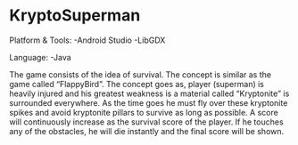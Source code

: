 # KryptoSuperman
Platform & Tools:
-Android Studio
-LibGDX

Language:
-Java

The game consists of the idea of survival. The concept is similar as the game called “FlappyBird”. The concept goes as, player (superman) is heavily injured and his greatest weakness is a material called “Kryptonite” is surrounded everywhere. As the time goes he must fly over these kryptonite spikes and avoid kryptonite pillars to survive as long as possible. A score will continuously increase as the survival score of the player. If he touches any of the obstacles, he will die instantly and the final score will be shown.
